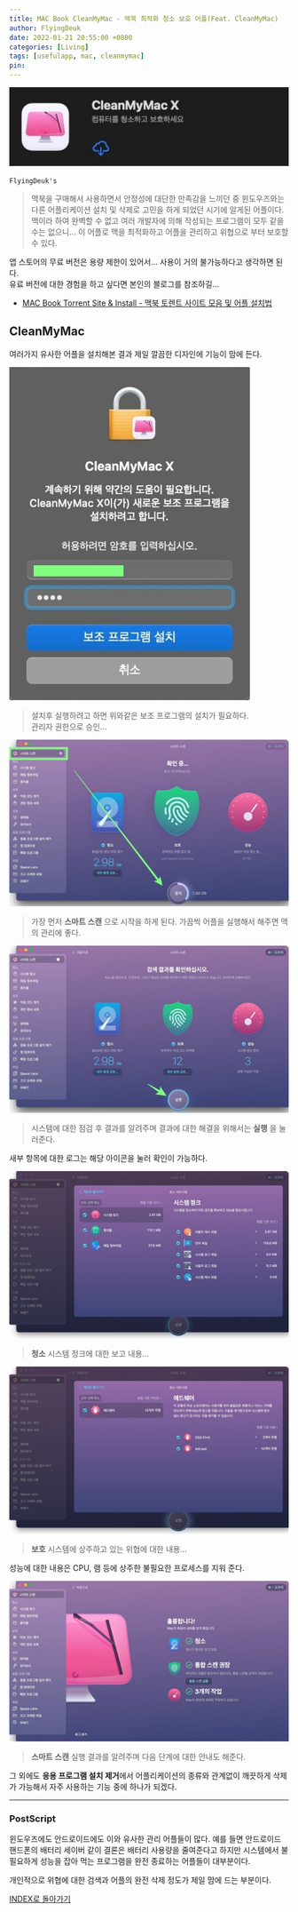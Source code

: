 ```yaml
---
title: MAC Book CleanMyMac - 맥북 최적화 청소 보호 어플(Feat. CleanMyMac)
author: FlyingDeuk
date: 2022-01-21 20:55:00 +0800
categories: [Living]
tags: [usefulapp, mac, cleanmymac]
pin:
---
```


![cleanmy](/img/living/app/cleanmy1.jpg)

`FlyingDeuk's`
> 맥북을 구매해서 사용하면서 안정성에 대단한 만족감을 느끼던 중 윈도우즈와는 다른 어플리케이션 설치 및 삭제로 고민을 하게 되었던 시기에 알게된 어플이다. <br>
맥이라 하여 완벽할 수 없고 여러 개발자에 의해 작성되는 프로그램이 모두 같을 수는 없으니... 이 어플로 맥을 최적화하고 어플을 관리하고 위협으로 부터 보호할 수 있다.

앱 스토어의 무료 버전은 용량 제한이 있어서... 사용이 거의 불가능하다고 생각하면 된다. <br>
유료 버전에 대한 경험을 하고 싶다면 본인의 블로그를 참조하길...
- [MAC Book Torrent Site & Install - 맥북 토렌트 사이트 모음 및 어플 설치법](/posts/MACSite/)

## CleanMyMac
여러가지 유사한 어플을 설치해본 결과 제일 깔끔한 디자인에 기능이 맘에 든다.

![cleanmy](/img/living/app/cleanmy5.jpg)
> 설치후 실행하려고 하면 위와같은 보조 프로그램의 설치가 필요하다. <br>
관리자 권한으로 승인...

![cleanmy](/img/living/app/cleanmy2.jpg)
> 가장 먼저 **스마트 스캔** 으로 시작을 하게 된다. 가끔씩 어플을 실행해서 해주면 맥의 관리에 좋다.

![cleanmy](/img/living/app/cleanmy7.jpg)
> 시스템에 대한 점검 후 결과를 알려주며 결과에 대한 해결을 위해서는 **실행** 을 눌러준다.

새부 항목에 대한 로그는 해당 아이콘을 눌러 확인이 가능하다.

![cleanmy](/img/living/app/cleanmy3.jpg)
> **청소** 시스템 정크에 대한 보고 내용...

![cleanmy](/img/living/app/cleanmy4.jpg)
> **보호** 시스템에 상주하고 있는 위협에 대한 내용...

성능에 대한 내용은 CPU, 램 등에 상주한 불필요한 프로세스를 지워 준다.

![cleanmy](/img/living/app/cleanmy6.jpg)
> **스마트 스캔** 실행 결과를 알려주며 다음 단계에 대한 안내도 해준다. <br>

그 외에도 **응용 프로그램 설치 제거**에서 어플리케이션의 종류와 관계없이 깨끗하게 삭제가 가능해서 자주 사용하는 기능 중에 하나가 되겠다.

-----------

### PostScript
윈도우즈에도 안드로이드에도 이와 유사한 관리 어플들이 많다. 예를 들면 안드로이드 핸드폰의 배터리 세이버 같이 결론은 배터리 사용량을 줄여준다고 하지만 시스템에서 불필요하게 성능을 잡아 먹는 프로그램을 완전 종료하는 어플들이 대부분이다.

개인적으로 위협에 대한 검색과 어플의 완전 삭제 정도가 제일 맘에 드는 부분이다.

[INDEX로 돌아가기](/posts/AndroidAPP/)
